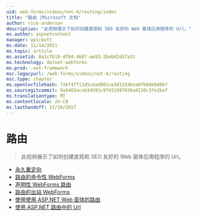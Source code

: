 ```yaml
---
uid: web-forms/videos/net-4/routing/index
title: "路由 |Microsoft 文档"
author: rick-anderson
description: "此视频展示了如何创建直观和 SEO 友好的 Web 窗体应用程序的 Url。"
ms.author: aspnetcontent
manager: wpickett
ms.date: 11/14/2011
ms.topic: article
ms.assetid: 8a1cfb18-df04-4607-ae93-2bebd2d3fa31
ms.technology: dotnet-webforms
ms.prod: .net-framework
msc.legacyurl: /web-forms/videos/net-4/routing
msc.type: chapter
ms.openlocfilehash: 71bf4ff11d5cead001ce381324bea8fb6de9d8bf
ms.sourcegitcommit: 9a9483aceb34591c97451997036a9120c3fe2baf
ms.translationtype: MT
ms.contentlocale: zh-CN
ms.lasthandoff: 11/10/2017
---
```

<a name="routing"></a>路由
====================
> 此视频展示了如何创建直观和 SEO 友好的 Web 窗体应用程序的 Url。


- [永久重定向](aspnet-4-quick-hit-permanent-redirect.md)
- [路由的命令性 WebForms](aspnet-4-quick-hit-imperative-webforms-routing.md)
- [声明性 WebForms 路由](aspnet-4-quick-hit-declarative-webforms-routing.md)
- [路由的出站 WebForms](aspnet-4-quick-hit-outbound-webforms-routing.md)
- [使用使用 ASP.NET Web 窗体的路由](how-do-i-use-routing-with-aspnet-web-forms.md)
- [使用 ASP.NET 路由中的 Url](how-do-i-work-with-urls-in-aspnet-routing.md)
